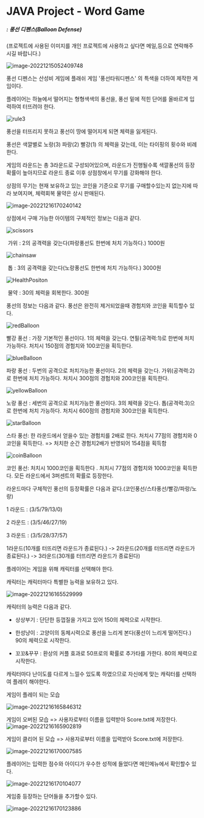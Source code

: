 # JAVA Project - Word Game

##### : 풍선 디펜스(Balloon Defense)
(프로젝트에 사용된 이미지를 개인 프로젝트에 사용하고 싶다면 메일,등으로 연락해주시길 바랍니다.)


![image-20221215052409748](https://user-images.githubusercontent.com/109474668/208294221-b5afeccb-3f6a-430d-9555-7c2a84701c71.png)




풍선 디펜스는 산성비 게임에 플래쉬 게임 '풍선타워디펜스' 의 특색을 더하여 제작한 게임이다.

플레이어는 하늘에서 떨어지는 형형색색의 풍선을, 풍선 밑에 적힌 단어를 올바르게 입력하여 터뜨려야 한다.



![rule3](https://user-images.githubusercontent.com/109474668/208294264-c11a016d-b047-4828-b959-dac0f3722095.png)






풍선을 터뜨리지 못하고 풍선이 땅에 떨어지게 되면 체력을 잃게된다.

풍선은 색깔별로 노랑(3) 파랑(2) 빨강(1) 의 체력을 갖는데, 이는 타이핑의 횟수와 비례한다.

게임의 라운드는 총 3라운드로 구성되어있으며, 라운드가 진행될수록 색깔풍선의 등장 확률이 높아지므로 라운드 종료 이후 상점창에서 무기를 강화해야 한다.

상점의 무기는 현재 보유하고 있는 코인을 기준으로 무기를 구매할수있는지 없는지에 따라 보여지며, 체력회복 물약은 상시 판매된다.

![image-20221216170240142](https://user-images.githubusercontent.com/109474668/208294280-15651c45-8892-4634-ad59-6c26264d8798.png)





상점에서 구매 가능한 아이템의 구체적인 정보는 다음과 같다.



![scissors](https://user-images.githubusercontent.com/109474668/208294302-e059e6d8-89a5-4fe7-86ed-24170bc65035.png)

​																	  가위 :  2의 공격력을 갖는다(파랑풍선도 한번에 처치 가능하다.) 1000원





![chainsaw](https://user-images.githubusercontent.com/109474668/208294323-8e1b8578-33b8-4a2b-b0f3-c59867adb9e3.png)





​																	    톱 : 3의 공격력을 갖는다(노랑풍선도 한번에 처치 가능하다.) 3000원





![HealthPositon](https://user-images.githubusercontent.com/109474668/208294329-b39ed62e-31f3-4ea4-94cf-be50192ba923.png)





​																		 물약 : 30의 체력을 회복한다. 300원



풍선의 정보는 다음과 같다. 풍선은 완전히 제거되었을때 경험치와 코인을 획득할수 있다.



![redBalloon](https://user-images.githubusercontent.com/109474668/208294365-b636c5d7-b3ee-44d7-83a2-8fd250acefd0.png)

빨강 풍선 : 가장 기본적인 풍선이다. 1의 체력을 갖는다. 연필(공격력:1)로 한번에 처치 가능하다.  처치시 150점의 경험치와 100코인을 획득한다.


![blueBalloon](https://user-images.githubusercontent.com/109474668/208294368-b5659de1-fdfa-4d3f-ae94-2d1fefd3d7ba.png)

파랑 풍선 : 두번의 공격으로 처치가능한 풍선이다. 2의 체력을 갖는다.  가위(공격력:2)로  한번에 처치 가능하다.   처치시 300점의 경험치와 200코인을 획득한다.


![yellowBalloon](https://user-images.githubusercontent.com/109474668/208294367-1d23f756-365f-44b3-adba-84ff01829ecf.png)



노랑 풍선 : 세번의 공격으로 처치가능한 풍선이다. 3의 체력을 갖는다. 톱(공격력:3)으로 한번에 처치 가능하다.  처치시 600점의 경험치와 300코인을 획득한다.


![starBalloon](https://user-images.githubusercontent.com/109474668/208294366-166a5b7e-a808-4408-bda4-ad01ec32ab6f.png)



스타 풍선:  한 라운드에서 얻을수 있는 경험치를 2배로 한다.  처치시 77점의 경험치와 0코인을 획득한다.  => 처치한 순간 경험치2배가 반영되어 154점을 획득함



![coinBalloon](https://user-images.githubusercontent.com/109474668/208294369-3433b3eb-7c4b-4ca9-ba04-bdc87de5394d.png)



코인 풍선:  처치시 1000코인을 획득한다 . 처치시 77점의 경험치와 1000코인을 획득한다. 모든 라운드에서 3퍼센트의 확률로 등장한다.





라운드마다 구체적인 풍선의 등장확률은 다음과 같다.(코인풍선/스타풍선/빨강/파랑/노랑)

1 라운드 :  (3/5/79/13/0)

2 라운드 :  (3/5/46/27/19)

3 라운드 :  (3/5/28/37/57)

1라운드(10개를 터뜨리면 라운드가 종료된다.) -> 2라운드(20개를 터뜨리면 라운드가 종료된다.) -> 3라운드(30개를 터뜨리면 라운드가 종료된다)



플레이어는 게임을 위해 캐릭터를 선택해야 한다.

캐릭터는 캐릭터마다 특별한 능력을 보유하고 있다. 

![image-20221216165529999](https://user-images.githubusercontent.com/109474668/208294404-275e42ba-54f3-4943-9662-007f2c4a4276.png)

캐릭터의 능력은 다음과 같다.

- 상상부기 : 단단한 등껍질을 가지고 있어 150의 체력으로 시작한다.

- 한성냥이 : 고양이의 동체시력으로 풍선을 느리게 본다(풍선이 느리게 떨어진다.) 90의 체력으로 시작한다.

- 꼬꼬&꾸꾸 : 환상의 커플 효과로 50프로의 확률로 추가타를 가한다. 80의 체력으로 시작한다.

  

캐릭터마다 난이도를 다르게 느낄수 있도록 하였으므로 자신에게 맞는 캐릭터를 선택하여 플레이 해야한다.



게임이 플레이 되는 모습

![image-20221216165846312](https://user-images.githubusercontent.com/109474668/208294412-639dc124-2e1e-46c0-b091-c902ca43a151.png)



게임이 오버된 모습 => 사용자로부터 이름을 입력받아 Score.txt에 저장한다.
![image-20221216165902819](https://user-images.githubusercontent.com/109474668/208294431-5ac4f33c-08cb-41bd-8a44-f4d4a82971e9.png)



게임이 클리어 된 모습 => 사용자로부터 이름을 입력받아 Score.txt에 저장한다.

![image-20221216170007585](https://user-images.githubusercontent.com/109474668/208294437-c94bcc08-00aa-4489-87f4-4f6d205a84eb.png)



플레이어는 입력한 점수와 아이디가 우수한 성적에 들었다면 메인메뉴에서 확인할수 있다.

![image-20221216170104077](https://user-images.githubusercontent.com/109474668/208294445-876dbcab-f958-4a43-b1f0-e4c1f1ceb196.png)



게임중 등장하는 단어들을 추가할수 있다.

![image-20221216170123886](https://user-images.githubusercontent.com/109474668/208294451-4a2aa69b-c159-4da0-b3ff-c92d4a8eb55e.png)










